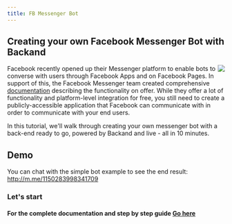 ```yaml
---
title: FB Messenger Bot
---
```

## Creating your own Facebook Messenger Bot with Backand

<img align="right" src="https://www.backand.com/wp-content/uploads/2016/09/bot-iphone.png">

Facebook recently opened up their Messenger platform to enable bots to converse with users through Facebook Apps and on Facebook Pages. In support of this, the Facebook Messenger team created comprehensive [documentation](https://developers.facebook.com/docs/messenger-platform/quickstart) describing the functionality on offer.
While they offer a lot of functionality and platform-level integration for free, you still need to create a publicly-accessible application that Facebook can communicate with in order to communicate with your end users. 

In this tutorial, we'll walk through creating your own messenger bot with a back-end ready to go, powered by Backand and live - all in 10 minutes.

## Demo
You can chat with the simple bot example to see the end result: http://m.me/1150283998341709

### Let's start

#### For the complete documentation and step by step guide [Go here](https://gist.github.com/itayher/abcd197459c1718de24a8f4ead5c1c05)
